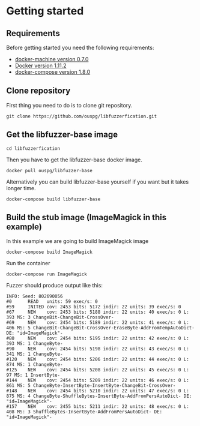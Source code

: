 # Getting started

## Requirements

Before getting started you need the following requirements:
* [docker-machine version 0.7.0](https://docs.docker.com/machine/)
* [Docker version 1.11.2](https://www.docker.com/)
* [docker-compose version 1.8.0](https://github.com/docker/compose/releases)

## Clone repository

First thing you need to do is to clone git repository.

```console
git clone https://github.com/ouspg/libfuzzerfication.git
```

## Get the libfuzzer-base image

```console
cd libfuzzerfication
```

Then you have to get the libfuzzer-base docker image.

```console
docker pull ouspg/libfuzzer-base
```

Alternatively you can build libfuzzer-base yourself if you want but it takes longer time.

```console
docker-compose build libfuzzer-base
```

## Build the stub image (ImageMagick in this example)

In this example we are going to build ImageMagick image

```console
docker-compose build ImageMagick
```

Run the container

```console
docker-compose run ImageMagick
```

Fuzzer should produce output like this:

```
INFO: Seed: 802690056
#0      READ   units: 59 exec/s: 0
#59     INITED cov: 2453 bits: 5172 indir: 22 units: 39 exec/s: 0
#67     NEW    cov: 2453 bits: 5188 indir: 22 units: 40 exec/s: 0 L: 393 MS: 3 ChangeBit-ChangeBit-CrossOver-
#69     NEW    cov: 2454 bits: 5189 indir: 22 units: 41 exec/s: 0 L: 406 MS: 5 ChangeBit-ChangeBit-CrossOver-EraseByte-AddFromTempAutoDict- DE: "id=ImageMagick"-
#80     NEW    cov: 2454 bits: 5195 indir: 22 units: 42 exec/s: 0 L: 393 MS: 1 ChangeByte-
#90     NEW    cov: 2454 bits: 5198 indir: 22 units: 43 exec/s: 0 L: 341 MS: 1 ChangeByte-
#120    NEW    cov: 2454 bits: 5206 indir: 22 units: 44 exec/s: 0 L: 874 MS: 1 ChangeByte-
#125    NEW    cov: 2454 bits: 5208 indir: 22 units: 45 exec/s: 0 L: 97 MS: 1 InsertByte-
#144    NEW    cov: 2454 bits: 5209 indir: 22 units: 46 exec/s: 0 L: 861 MS: 5 ChangeByte-InsertByte-InsertByte-ChangeBit-CrossOver-
#148    NEW    cov: 2454 bits: 5210 indir: 22 units: 47 exec/s: 0 L: 875 MS: 4 ChangeByte-ShuffleBytes-InsertByte-AddFromPersAutoDict- DE: "id=ImageMagick"-
#157    NEW    cov: 2455 bits: 5211 indir: 22 units: 48 exec/s: 0 L: 408 MS: 3 ShuffleBytes-InsertByte-AddFromPersAutoDict- DE: "id=ImageMagick"-
```

